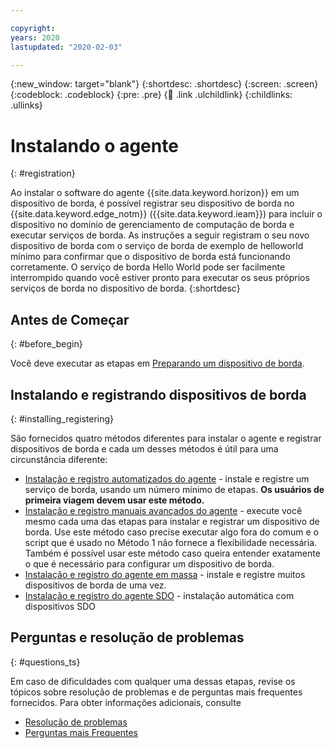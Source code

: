 ```yaml
---

copyright:
years: 2020
lastupdated: "2020-02-03"

---
```


{:new_window: target="blank"}
{:shortdesc: .shortdesc}
{:screen: .screen}
{:codeblock: .codeblock}
{:pre: .pre}
{:child: .link .ulchildlink}
{:childlinks: .ullinks}

# Instalando o agente
{: #registration}

Ao instalar o software do agente {{site.data.keyword.horizon}} em um dispositivo de borda, é possível registrar seu dispositivo de borda no {{site.data.keyword.edge_notm}} ({{site.data.keyword.ieam}}) para incluir o dispositivo no domínio de gerenciamento de computação de borda e executar serviços de borda. As instruções a seguir registram o seu novo dispositivo de borda com o serviço de borda de exemplo de helloworld mínimo para confirmar que o dispositivo de borda está funcionando corretamente. O serviço de borda Hello World pode ser facilmente interrompido quando você estiver pronto para executar os seus próprios serviços de borda no dispositivo de borda.
{:shortdesc}

## Antes de Começar
{: #before_begin}

Você deve executar as etapas em [Preparando um dispositivo de borda](adding_devices.md).

## Instalando e registrando dispositivos de borda
{: #installing_registering}

São fornecidos quatro métodos diferentes para instalar o agente e registrar dispositivos de borda e cada um desses métodos é útil para uma circunstância diferente:

* [Instalação e registro automatizados do agente](automated_install.md) - instale e registre um serviço de borda, usando um número mínimo de etapas. **Os usuários de primeira viagem devem usar este método.**
* [Instalação e registro manuais avançados do agente](advanced_man_install.md) - execute você mesmo cada uma das etapas para instalar e registrar um dispositivo de borda. Use este método caso precise executar algo fora do comum e o script que é usado no Método 1 não fornece a flexibilidade necessária. Também é possível usar este método caso queira entender exatamente o que é necessário para configurar um dispositivo de borda.
* [Instalação e registro do agente em massa](many_install.md#batch-install) - instale e registre muitos dispositivos de borda de uma vez.
* [Instalação e registro do agente SDO](sdo.md) - instalação automática com dispositivos SDO

## Perguntas e resolução de problemas
{: #questions_ts}

Em caso de dificuldades com qualquer uma dessas etapas, revise os tópicos sobre resolução de problemas e de perguntas mais frequentes fornecidos. Para obter informações adicionais, consulte
  * [Resolução de problemas](../troubleshoot/troubleshooting.md)
  * [Perguntas mais Frequentes](../getting_started/faq.md)
